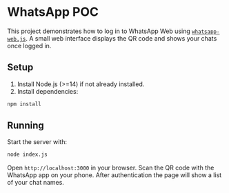 # WhatsApp POC

This project demonstrates how to log in to WhatsApp Web using [`whatsapp-web.js`](https://github.com/pedroslopez/whatsapp-web.js).
A small web interface displays the QR code and shows your chats once logged in.

## Setup

1. Install Node.js (>=14) if not already installed.
2. Install dependencies:

```bash
npm install
```

## Running

Start the server with:

```bash
node index.js
```

Open `http://localhost:3000` in your browser. Scan the QR code with the WhatsApp
app on your phone. After authentication the page will show a list of your chat
names.
